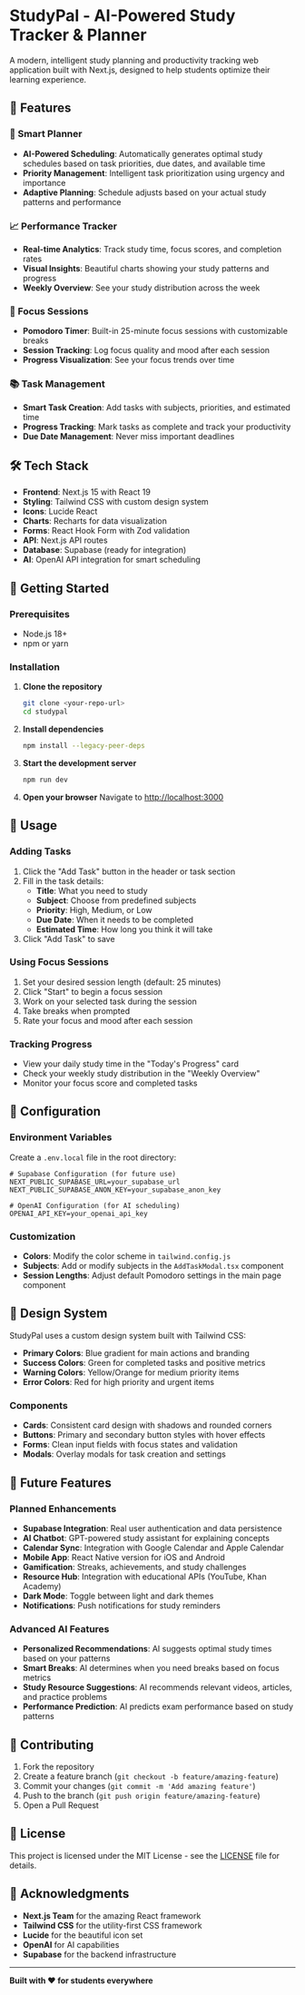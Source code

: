 # StudyPal - AI-Powered Study Tracker & Planner

A modern, intelligent study planning and productivity tracking web application built with Next.js, designed to help students optimize their learning experience.

## 🚀 Features

### 🧠 Smart Planner
- **AI-Powered Scheduling**: Automatically generates optimal study schedules based on task priorities, due dates, and available time
- **Priority Management**: Intelligent task prioritization using urgency and importance
- **Adaptive Planning**: Schedule adjusts based on your actual study patterns and performance

### 📈 Performance Tracker
- **Real-time Analytics**: Track study time, focus scores, and completion rates
- **Visual Insights**: Beautiful charts showing your study patterns and progress
- **Weekly Overview**: See your study distribution across the week

### 🎯 Focus Sessions
- **Pomodoro Timer**: Built-in 25-minute focus sessions with customizable breaks
- **Session Tracking**: Log focus quality and mood after each session
- **Progress Visualization**: See your focus trends over time

### 📚 Task Management
- **Smart Task Creation**: Add tasks with subjects, priorities, and estimated time
- **Progress Tracking**: Mark tasks as complete and track your productivity
- **Due Date Management**: Never miss important deadlines

## 🛠️ Tech Stack

- **Frontend**: Next.js 15 with React 19
- **Styling**: Tailwind CSS with custom design system
- **Icons**: Lucide React
- **Charts**: Recharts for data visualization
- **Forms**: React Hook Form with Zod validation
- **API**: Next.js API routes
- **Database**: Supabase (ready for integration)
- **AI**: OpenAI API integration for smart scheduling

## 🚀 Getting Started

### Prerequisites
- Node.js 18+ 
- npm or yarn

### Installation

1. **Clone the repository**
   ```bash
   git clone <your-repo-url>
   cd studypal
   ```

2. **Install dependencies**
   ```bash
   npm install --legacy-peer-deps
   ```

3. **Start the development server**
   ```bash
   npm run dev
   ```

4. **Open your browser**
   Navigate to [http://localhost:3000](http://localhost:3000)

## 📱 Usage

### Adding Tasks
1. Click the "Add Task" button in the header or task section
2. Fill in the task details:
   - **Title**: What you need to study
   - **Subject**: Choose from predefined subjects
   - **Priority**: High, Medium, or Low
   - **Due Date**: When it needs to be completed
   - **Estimated Time**: How long you think it will take
3. Click "Add Task" to save

### Using Focus Sessions
1. Set your desired session length (default: 25 minutes)
2. Click "Start" to begin a focus session
3. Work on your selected task during the session
4. Take breaks when prompted
5. Rate your focus and mood after each session

### Tracking Progress
- View your daily study time in the "Today's Progress" card
- Check your weekly study distribution in the "Weekly Overview"
- Monitor your focus score and completed tasks

## 🔧 Configuration

### Environment Variables
Create a `.env.local` file in the root directory:

```env
# Supabase Configuration (for future use)
NEXT_PUBLIC_SUPABASE_URL=your_supabase_url
NEXT_PUBLIC_SUPABASE_ANON_KEY=your_supabase_anon_key

# OpenAI Configuration (for AI scheduling)
OPENAI_API_KEY=your_openai_api_key
```

### Customization
- **Colors**: Modify the color scheme in `tailwind.config.js`
- **Subjects**: Add or modify subjects in the `AddTaskModal.tsx` component
- **Session Lengths**: Adjust default Pomodoro settings in the main page component

## 🎨 Design System

StudyPal uses a custom design system built with Tailwind CSS:

- **Primary Colors**: Blue gradient for main actions and branding
- **Success Colors**: Green for completed tasks and positive metrics
- **Warning Colors**: Yellow/Orange for medium priority items
- **Error Colors**: Red for high priority and urgent items

### Components
- **Cards**: Consistent card design with shadows and rounded corners
- **Buttons**: Primary and secondary button styles with hover effects
- **Forms**: Clean input fields with focus states and validation
- **Modals**: Overlay modals for task creation and settings

## 🔮 Future Features

### Planned Enhancements
- **Supabase Integration**: Real user authentication and data persistence
- **AI Chatbot**: GPT-powered study assistant for explaining concepts
- **Calendar Sync**: Integration with Google Calendar and Apple Calendar
- **Mobile App**: React Native version for iOS and Android
- **Gamification**: Streaks, achievements, and study challenges
- **Resource Hub**: Integration with educational APIs (YouTube, Khan Academy)
- **Dark Mode**: Toggle between light and dark themes
- **Notifications**: Push notifications for study reminders

### Advanced AI Features
- **Personalized Recommendations**: AI suggests optimal study times based on your patterns
- **Smart Breaks**: AI determines when you need breaks based on focus metrics
- **Study Resource Suggestions**: AI recommends relevant videos, articles, and practice problems
- **Performance Prediction**: AI predicts exam performance based on study patterns

## 🤝 Contributing

1. Fork the repository
2. Create a feature branch (`git checkout -b feature/amazing-feature`)
3. Commit your changes (`git commit -m 'Add amazing feature'`)
4. Push to the branch (`git push origin feature/amazing-feature`)
5. Open a Pull Request

## 📄 License

This project is licensed under the MIT License - see the [LICENSE](LICENSE) file for details.

## 🙏 Acknowledgments

- **Next.js Team** for the amazing React framework
- **Tailwind CSS** for the utility-first CSS framework
- **Lucide** for the beautiful icon set
- **OpenAI** for AI capabilities
- **Supabase** for the backend infrastructure

---

**Built with ❤️ for students everywhere**
